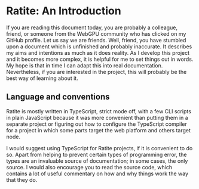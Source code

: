 Ratite: An Introduction
=======================

If you are reading this document today, you are probably a colleague, friend,
or someone from the WebGPU community who has clicked on my GitHub profile. Let
us say we are friends. Well, friend, you have stumbled upon a document which is
unfinished and probably inaccurate. It describes my aims and intentions as much
as it does reality. As I develop this project and it becomes more complex, it
is helpful for me to set things out in words. My hope is that in time I can
adapt this into real documentation. Nevertheless, if you are interested in the
project, this will probably be the best way of learning about it.


## Language and conventions

Ratite is mostly written in TypeScript, strict mode off, with a few CLI scripts
in plain JavaScript because it was more convenient than putting them in a
separate project or figuring out how to configure the TypeScript compiler for
a project in which some parts target the web platform and others target node.

I would suggest using TypeScript for Ratite projects, if it is convenient to do
so. Apart from helping to prevent certain types of programming error, the types
are an invaluable source of documentation; in some cases, the only source. I
would also encourage you to read the source code, which contains a lot of useful
commentary on how and why things work the way that they do.

